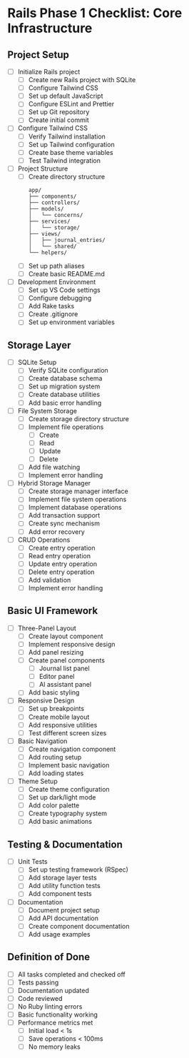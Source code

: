 # Rails Phase 1 Checklist: Core Infrastructure

## Project Setup
- [ ] Initialize Rails project
  - [ ] Create new Rails project with SQLite
  - [ ] Configure Tailwind CSS
  - [ ] Set up default JavaScript
  - [ ] Configure ESLint and Prettier
  - [ ] Set up Git repository
  - [ ] Create initial commit

- [ ] Configure Tailwind CSS
  - [ ] Verify Tailwind installation
  - [ ] Set up Tailwind configuration
  - [ ] Create base theme variables
  - [ ] Test Tailwind integration

- [ ] Project Structure
  - [ ] Create directory structure
    ```
    app/
    ├── components/
    ├── controllers/
    ├── models/
    │   └── concerns/
    ├── services/
    │   └── storage/
    ├── views/
    │   ├── journal_entries/
    │   └── shared/
    └── helpers/
    ```
  - [ ] Set up path aliases
  - [ ] Create basic README.md

- [ ] Development Environment
  - [ ] Set up VS Code settings
  - [ ] Configure debugging
  - [ ] Add Rake tasks
  - [ ] Create .gitignore
  - [ ] Set up environment variables

## Storage Layer
- [ ] SQLite Setup
  - [ ] Verify SQLite configuration
  - [ ] Create database schema
  - [ ] Set up migration system
  - [ ] Create database utilities
  - [ ] Add basic error handling

- [ ] File System Storage
  - [ ] Create storage directory structure
  - [ ] Implement file operations
    - [ ] Create
    - [ ] Read
    - [ ] Update
    - [ ] Delete
  - [ ] Add file watching
  - [ ] Implement error handling

- [ ] Hybrid Storage Manager
  - [ ] Create storage manager interface
  - [ ] Implement file system operations
  - [ ] Implement database operations
  - [ ] Add transaction support
  - [ ] Create sync mechanism
  - [ ] Add error recovery

- [ ] CRUD Operations
  - [ ] Create entry operation
  - [ ] Read entry operation
  - [ ] Update entry operation
  - [ ] Delete entry operation
  - [ ] Add validation
  - [ ] Implement error handling

## Basic UI Framework
- [ ] Three-Panel Layout
  - [ ] Create layout component
  - [ ] Implement responsive design
  - [ ] Add panel resizing
  - [ ] Create panel components
    - [ ] Journal list panel
    - [ ] Editor panel
    - [ ] AI assistant panel
  - [ ] Add basic styling

- [ ] Responsive Design
  - [ ] Set up breakpoints
  - [ ] Create mobile layout
  - [ ] Add responsive utilities
  - [ ] Test different screen sizes

- [ ] Basic Navigation
  - [ ] Create navigation component
  - [ ] Add routing setup
  - [ ] Implement basic navigation
  - [ ] Add loading states

- [ ] Theme Setup
  - [ ] Create theme configuration
  - [ ] Set up dark/light mode
  - [ ] Add color palette
  - [ ] Create typography system
  - [ ] Add basic animations

## Testing & Documentation
- [ ] Unit Tests
  - [ ] Set up testing framework (RSpec)
  - [ ] Add storage layer tests
  - [ ] Add utility function tests
  - [ ] Add component tests

- [ ] Documentation
  - [ ] Document project setup
  - [ ] Add API documentation
  - [ ] Create component documentation
  - [ ] Add usage examples

## Definition of Done
- [ ] All tasks completed and checked off
- [ ] Tests passing
- [ ] Documentation updated
- [ ] Code reviewed
- [ ] No Ruby linting errors
- [ ] Basic functionality working
- [ ] Performance metrics met
  - [ ] Initial load < 1s
  - [ ] Save operations < 100ms
  - [ ] No memory leaks 